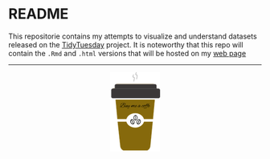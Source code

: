README
================

This repositorie contains my attempts to visualize and understand
datasets released on the
[TidyTuesday](https://github.com/rfordatascience/tidytuesday) project.
It is noteworthy that this repo will contain the `.Rmd` and `.html`
versions that will be hosted on my [web
page](https://camilogarciabotero.github.io)

-----

<div>

<p align="center">

<a href="https://www.paypal.me/camilogarciabotero">
<img src="img/coffe-3.png" /> </a>

</p>

</div>
